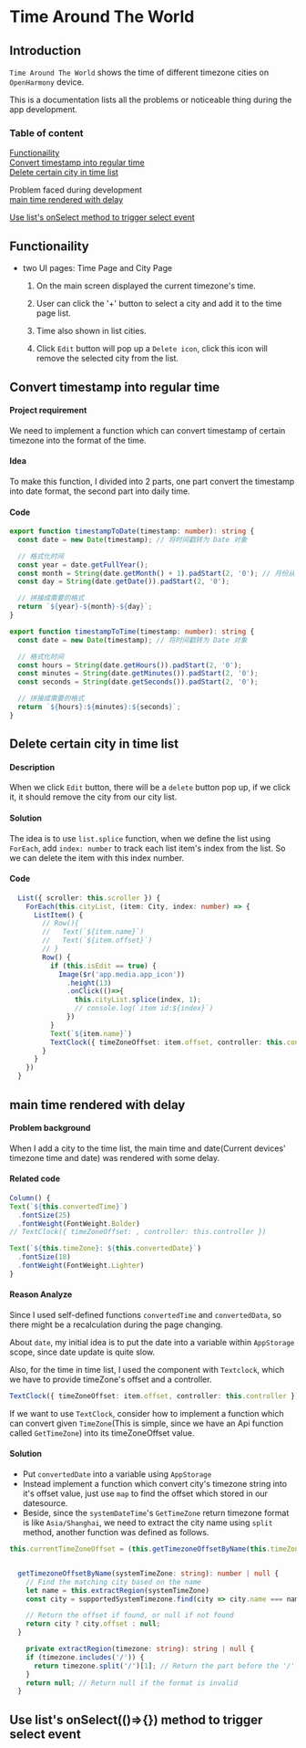 # Time Around The World
## Introduction

`Time Around The World` shows the time of different timezone cities on `OpenHarmony` device.

This is a documentation lists all the problems or noticeable thing during the app development.
### Table of content
[Functionaility](#functionaility)  
[Convert timestamp into regular time](#convert-timestamp-into-regular-time)  
[Delete certain city in time list](#delete-certain-city-in-time-list)  

Problem faced during development  
[main time rendered with delay](#main-time-rendered-with-delay)

[Use list's onSelect method to trigger select event](#use-lists-onselect-method-to-trigger-select-event)

## Functionaility
- two UI pages: Time Page and City Page

    1. On the main screen displayed the current timezone's time.

    2. User can click the '+' button to select a city and add it to the time page list.

    3. Time also shown in list cities.
    
    4. Click `Edit` button will pop up a `Delete icon`, click this icon will remove the selected city from the list.

## Convert timestamp into regular time
#### Project requirement
We need to implement a function which can convert timestamp of certain timezone into the format of the time.

#### Idea
To make this function, I divided into 2 parts, one part convert the timestamp into date format, the second part into daily time.

#### Code
```typescript
export function timestampToDate(timestamp: number): string {
  const date = new Date(timestamp); // 将时间戳转为 Date 对象

  // 格式化时间
  const year = date.getFullYear();
  const month = String(date.getMonth() + 1).padStart(2, '0'); // 月份从 0 开始，需要加 1
  const day = String(date.getDate()).padStart(2, '0');

  // 拼接成需要的格式
  return `${year}-${month}-${day}`;
}

export function timestampToTime(timestamp: number): string {
  const date = new Date(timestamp); // 将时间戳转为 Date 对象

  // 格式化时间
  const hours = String(date.getHours()).padStart(2, '0');
  const minutes = String(date.getMinutes()).padStart(2, '0');
  const seconds = String(date.getSeconds()).padStart(2, '0');

  // 拼接成需要的格式
  return `${hours}:${minutes}:${seconds}`;
}
```

## Delete certain city in time list

#### Description
When we click `Edit` button, there will be a `delete` button pop up, if we click it, it should remove the city from our city list.

#### Solution

The idea is to use `list.splice` function, when we define the list using `ForEach`, add `index: number` to track each list item's index from the list. So we can delete the item with this index number.

#### Code
```typescript
  List({ scroller: this.scroller }) {
    ForEach(this.cityList, (item: City, index: number) => {
      ListItem() {
        // Row(){
        //   Text(`${item.name}`)
        //   Text(`${item.offset}`)
        // }
        Row() {
          if (this.isEdit == true) {
            Image($r('app.media.app_icon'))
              .height(13)
              .onClick(()=>{
                this.cityList.splice(index, 1);
                // console.log(`item id:${index}`)
              })
          }
          Text(`${item.name}`)
          TextClock({ timeZoneOffset: item.offset, controller: this.controller })
        }
      }
    })
  }
  ```

  ## main time rendered with delay
  #### Problem background
  When I add a city to the time list, the main time and date(Current devices' timezone time and date) was rendered with some delay.

  #### Related code
  ```typescript
Column() {
  Text(`${this.convertedTime}`)
    .fontSize(25)
    .fontWeight(FontWeight.Bolder)
  // TextClock({ timeZoneOffset: , controller: this.controller })

  Text(`${this.timeZone}: ${this.convertedDate}`)
    .fontSize(18)
    .fontWeight(FontWeight.Lighter)
}
  ```

  #### Reason Analyze
  Since I used self-defined functions `convertedTime` and `convertedData`, so there might be a recalculation during the page changing.

About `date`, my initial idea is to put the date into a variable within `AppStorage` scope, since date update is quite slow.

Also, for the time in time list, I used the component with `Textclock`, which we have to provide timeZone's offset and a controller.
```typescript
TextClock({ timeZoneOffset: item.offset, controller: this.controller })
```
If we want to use `TextClock`, consider how to implement a function which can convert given `TimeZone`(This is simple, since we have an Api function called `GetTimeZone`) into its timeZoneOffset value.

#### Solution
- Put `convertedDate` into a variable using `AppStorage`
- Instead implement a function which convert city's timezone string into it's offset value, just use `map` to find the offset which stored in our datesource.
- Beside, since the `systemDateTime`'s `GetTimeZone` return timezone format is like `Asia/Shanghai`, we need to extract the city name using `split` method, another function was defined as follows.
```typescript
this.currentTimeZoneOffset = (this.getTimezoneOffsetByName(this.timeZone) as number) * -1


  getTimezoneOffsetByName(systemTimeZone: string): number | null {
    // Find the matching city based on the name
    let name = this.extractRegion(systemTimeZone)
    const city = supportedSystemTimezone.find(city => city.name === name);

    // Return the offset if found, or null if not found
    return city ? city.offset : null;
  }

    private extractRegion(timezone: string): string | null {
    if (timezone.includes('/')) {
      return timezone.split('/')[1]; // Return the part before the '/'
    }
    return null; // Return null if the format is invalid
  }
```

## Use list's onSelect(()=>{}) method to trigger select event
